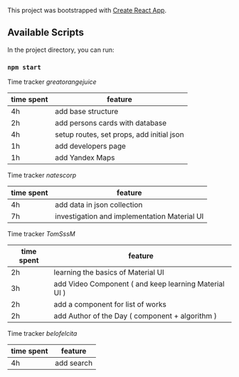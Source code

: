 This project was bootstrapped with [Create React App](https://github.com/facebook/create-react-app).

## Available Scripts

In the project directory, you can run:

### `npm start`

Time tracker
_greatorangejuice_

| time spent | feature                                   |
| ---------- | ----------------------------------------- |
| 4h         | add base structure                        |
| 2h         | add persons cards with database           |
| 4h         | setup routes, set props, add initial json |
| 1h      | add developers page                       |
| 1h      | add Yandex Maps                       |

Time tracker
_natescorp_

| time spent | feature                                      |
| ---------- | -------------------------------------------- |
| 4h         | add data in json collection                  |
| 7h         | investigation and implementation Material UI |

Time tracker
_TomSssM_

| time spent | feature                                               |
| ---------- | ----------------------------------------------------- |
| 2h         | learning the basics of Material UI                    |
| 3h         | add Video Component ( and keep learning Material UI ) |
| 2h         | add a component for list of works                     |
| 2h         | add Author of the Day ( component + algorithm )       |

Time tracker
_belofelcita_

| time spent | feature    |
| ---------- | ---------- |
| 4h         | add search |

